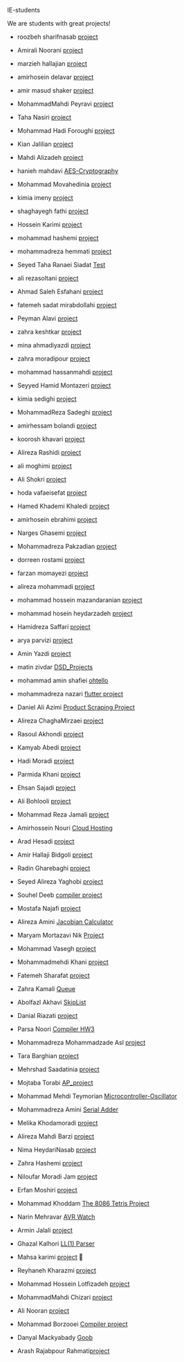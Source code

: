 IE-students

We are students with great projects!

- roozbeh sharifnasab [project](https://github.com/rsharifnasab/os_project)

- Amirali Noorani [project](https://github.com/holyamirali/Q2_IE_HW1)

- marzieh hallajian [project](https://github.com/MarziehHH/hw1Internet.git)

- amirhosein delavar [project](https://github.com/AmirhoseinDelavar/Python-CheatSheet)

- amir masud shaker [project](https://github.com/amshaker/Hello-World)

- MohammadMahdi Peyravi [project](https://github.com/mmpeyravi/mmpeyravi.git)

- Taha Nasiri [project](https://github.com/tahanasiri/IE_Repository)

- Mohammad Hadi Foroughi [project](https://github.com/hadiforoughi/AnonymousChat)

- Kian Jalilian [project](https://github.com/kianjalilian/git-homework)

- Mahdi Alizadeh [project](https://github.com/MahdiAlizadeh1/IE-HW1)

- hanieh mahdavi [AES-Cryptography](https://github.com/haniehm26/AES-Cryptography)

- Mohammad Movahedinia [project](https://github.com/Immohammad/Ie-homework.git)

- kimia imeny [project](https://github.com/Kimiaimeni/hello-world.git)

- shaghayegh fathi [project](https://github.com/ShaghayeghFathi/Git-HW.git)

- Hossein Karimi [project](https://github.com/H-Karimi/UniversityManagementBackend)

- mohammad hashemi [project](https://github.com/M-Hsh/Parkinson)

- mohammadreza hemmati [project](https://github.com/MoHemmati/netProject)

- Seyed Taha Ranaei Siadat [Test](https://github.com/strs2000/Test)

- ali rezasoltani [project](https://github.com/AliRezasoltani1/Internet-engineering-HW1)

- Ahmad Saleh Esfahani [project](https://github.com/AhmadSalehEsfahani/git-learning)

- fatemeh sadat mirabdollahi [project](https://github.com/fatemehMirabdollahi/to-do)

- Peyman Alavi [project](https://github.com/peyman-alv/internet-engineering)

- zahra keshtkar [project](https://github.com/zkeshtkar/url.git)

- mina ahmadiyazdi [project](https://github.com/mina2430/urlShortener)

- zahra moradipour [project](https://github.com/zmp78/homework)

- mohammad hassanmahdi [project](https://github.com/mohammadhm99/simple-weather-app.git)

- Seyyed Hamid Montazeri [project](https://github.com/hamidhandid/software_test_final_project)

- kimia sedighi [project](https://github.com/kimiasedighi/IE-git-hw)

- MohammadReza Sadeghi [project](https://github.com/MRSadeghi78/Quoridor)

- amirhessam bolandi [project](https://github.com/ahessamb/OS_Project_Hospital)

- koorosh khavari [project](https://github.com/NukaColaQuantum666/IEHomeworks)

- Alireza Rashidi [project](https://github.com/Alirezaprogramerrd99/OnlineShoping-backend.git)

- ali moghimi [project](https://github.com/AliMoghimii/AES128-Encryptor-Decryptor-KeyGenerator.git)

- Ali Shokri [project](https://github.com/alishokri1661s/LL1-Parser)

- hoda vafaeisefat [project](https://github.com/hodaVS/netHw)

- Hamed Khademi Khaledi [project](https://github.com/hamedkhaledi/Compiler-Project)

- amirhosein ebrahimi [project](https://github.com/EbrahimiAmirHosein/Internet_Eng-HW1)

- Narges Ghasemi [project](https://github.com/NNargesNN/News-Classification)

- Mohammadreza Pakzadian [project](https://github.com/mrp-78/Text-Editore)

- dorreen rostami [project](https://github.com/DorreenRostami/SBU_elasticSearch)

- farzan momayezi [project](https://github.com/Farzan-lab/git_hw_p2.git)

- alireza mohammadi [project](https://github.com/AliirezaMohammadii/AliirezaMohammadii/)

- mohammad hossein mazandaranian [project](https://github.com/modos/ie-github-homework)

- mohammad hosein heydarzadeh [project](https://github.com/heidarzade-mh/IE-home-work-1)

- Hamidreza Saffari [project](https://github.com/hamidds/Astar-Search)

- arya parvizi [project](https://github.com/ph504/ai-computer-assignment1-eight-puzzle)

- Amin Yazdi [project](https://github.com/mayazdi/Simple-Python-Network-Simulator)

- matin zivdar [DSD_Projects](https://github.com/zivdar001matin/DSD_Projects)

- mohammad amin shafiei [ohtello](https://github.com/Mamin78/Othello)

- mohammadreza nazari [flutter project](https://github.com/mohammadreza0852/shop_app)

- Daniel Ali Azimi [Product Scraping Project](https://github.com/Danny1379/Product_info_scraping)

- Alireza ChaghaMirzaei [project](https://github.com/achm25/IE-hw1)

- Rasoul Akhondi [project](https://github.com/Rasoul-Akhondi/git1_Q2)

- Kamyab Abedi [project](https://github.com/KamyabAbedi/BreastCancerCoimbra)

- Hadi Moradi [project](https://github.com/hadimp2000/IE-git-homework)

- Parmida Khani [project](https://github.com/parmida-khani/net-hw)

- Ehsan Sajadi [project](https://github.com/ehsansajadi/Quoridor)

- Ali Bohlooli [project](https://github.com/alibli/behzad-shop)

- Mohammad Reza Jamali [project](https://github.com/mrezaj79/git-hw)

- Amirhossein Nouri [Cloud Hosting](https://github.com/amirhosseinNouri/cloud-hosting-front)

- Arad Hesadi [project](https://github.com/aradhessadi/IEProj-Contacts)

- Amir Hallaji Bidgoli [project](https://github.com/amirhallaji/OS-Project)

- Radin Gharebaghi [project](https://github.com/radinghr/UniTest)

- Seyed Alireza Yaghobi [project](https://github.com/armiinygh/Othello_game)

- Souhel Deeb [compiler project](https://github.com/souheldeeb123/IEcourse)

- Mostafa Najafi [project](https://github.com/cursedclock/data-structures)

- Alireza Amini [Jacobian Calculator](https://github.com/alirezaamn/jacobian-calculator)

- Maryam Mortazavi Nik [Project](https://github.com/MaryamNikk/IE-HW2.git)

- Mohammad Vasegh [project](https://github.com/mesmol/Internet-Engineering-Homework)

- Mohammadmehdi Khani [project](https://github.com/MohammadmehdiKhani/prof-in-github)

- Fatemeh Sharafat [project](https://github.com/fatemehSharafat/Internet-Engineering.github-io.git)

- Zahra Kamali [Queue](https://github.com/zahra-kamali/git-hw)

- Abolfazl Akhavi [SkipList](https://github.com/Abolfazlak/git)

- Danial Riazati [project](https://github.com/danial-riazati/git_hw)

- Parsa Noori [Compiler HW3](https://github.com/parsanoori/CompilerHW3)

- Mohammadreza Mohammadzade Asl [project](https://github.com/Mohammadreza-mz/ShatranjClient)

- Tara Barghian [project](https://github.com/taraBarghian/AI-Driven-Othello)

- Mehrshad Saadatinia [project](https://github.com/mehrshad-sdtn/IE_git_hw)

- Mojtaba Torabi [AP_project](https://github.com/MojtabaTorabiii/MoToDo)

- Mohammad Mehdi Teymorian [Microcontroller-Oscillator](https://github.com/mehditeymorian/Microcontroller-Oscillator)

- Mohammadreza Amini [Serial Adder](https://github.com/mrezaamini/Serial-Adder)

- Melika Khodamoradi  [project](https://github.com/melikakhodamoradi1/Hello-World.git)

- Alireza Mahdi Barzi [project](https://github.com/ambrz77/ie-git-hw)

- Nima HeydariNasab [project](https://github.com/nimah79/tidb-enhanced)

- Zahra Hashemi [project](https://github.com/zahra-zibzee/Audacity-app)

- Niloufar Moradi Jam [project](https://github.com/niloufarmj/flutter-prectice)

- Erfan Moshiri [project](https://github.com/erfanmoshiri/UrlShortenerService)

- Mohammad Khoddam [The 8086 Tetris Project](https://github.com/mkh2097/Tetris-Assembly-8086)

- Narin Mehravar [AVR Watch](https://github.com/NarinM/Internet-Engineering-Exercise)

- Armin Jalali [project](https://github.com/arminjm/git-hw)

- Ghazal Kalhori [LL(1) Parser](https://github.com/GKalhori/LL1_Parser/)

- Mahsa karimi [project](https://github.com/mhkarimi78/baseProject.git)
🙂
- Reyhaneh Kharazmi [project](https://github.com/Reyhannaaa/MyRepo)

- Mohammad Hossein Lotfizadeh [project](https://github.com/smhlotfi/displan)

- MohammadMahdi Chizari [project](https://github.com/MMChizari/NetCourseRepository)

- Ali Nooran [project](https://github.com/alinooran/GitExercise.git)

- Mohammad Borzooei [Compiler project](https://github.com/MohammadBorzooei/MyRepo/tree/main/compiler)

- Danyal Mackyabady [Goob](https://github.com/DanialDMQ/Goob)

- Arash Rajabpour Rahmati[project](https://https://github.com/arrrash01/Chess)
